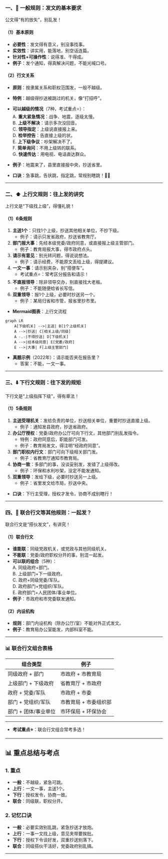 
### 一、🎯 一般规则：发文的基本要求

公文得“有的放矢”，别乱发！

#### （1）基本原则
- **必要性**：发文得有意义，别没事找事。  
- **实效性**：讲实用，能落地，别空话连篇。  
- **针对性+可操作性**：说得准、干得成。  
- **例子**：发个通知，得真解决问题，不能光喊口号。

#### （2）行文关系
- **原则**：按隶属关系和职权范围发，一般不越级。  
- **特例**：越级得抄送被跳过的机关，像“打招呼”。  
- **可以越级的情况**（7种，考试重点⭐）：  
  A. **重大紧急情况**：战争、地震，逐级太慢。  
  B. **上级不解决**：请示多次没回音。  
  C. **领导指定**：上级说直接报上来。  
  D. **检举控告**：告直接上级的状。  
  E. **上下级争议**：吵架解决不了。  
  F. **简单询问**：不用上级转的联系。  
  G. **快速传达**：用电视、电话直达群众。  
- **例子**：地震来了，县里直接报中央，抄送省里。

- **口诀**：急事跳，告状跳，指定跳，常规别瞎跳！🏃‍♂️

---

### 二、⬆️ 上行文规则：往上发的讲究

上行文是“下级找上级”，得懂礼貌！

#### （1）6条规则
1. **主送1个**：只找1个上级，抄送其他相关单位，不抄下级。  
   - 例子：请示只发省政府，抄送省教育厅。  
2. **部门报大事**：先经本级党委/政府同意，或直接报上级主管部门。  
   - 例子：教育局报大事，得市政府点头。  
3. **请示有意见**：别光转问题，得说说想法。  
   - 例子：请示经费，不能原文丢给上级，得提建议。  
4. **一文一事**：请示别夹杂，别“搭便车”。  
   - 考试重点⭐：常考区分报告和请示！  
5. **不直报领导**：除非领导交办，别直接找大老板。  
   - 例子：不能随便给省长写信。  
6. **双重领导**：报1个上级，必要时抄送另一个。  
   - 例子：某局归省和市管，报省里抄市里。

- **Mermaid图表**：上行文流程
```mermaid
graph LR
    A[下级机关] -->|主送| B[1个上级机关]
    A -->|抄送| C[相关上级/同级]
    A -.-|不得抄送| D[下级机关]
    A -->|经本级同意| E[党委/政府]
    E -->|大事| F[上级主管部门]
```

- **真题示例**（2022年）：请示能否夹在报告里？  
  - 答案：不能，一文一事。

---

### 三、⬇️ 下行文规则：往下发的规矩

下行文是“上级指挥下级”，得有章法！

#### （1）5条规则
1. **主送受理机关**：发给负责的单位，抄送相关单位，重要时抄送直接上级。  
   - 例子：通知发县政府，抄送省政府。  
2. **办公厅授权**：党委/政府办公厅可向下行文，其他部门别乱发指令。  
   - 特例：政府同意后，职能部门可发。  
   - 例子：教育局发文，得注明“经政府同意”。  
3. **部门职权内行文**：部门可向下级相关部门发。  
   - 例子：省教育厅通知市教育局。  
4. **协商一致**：多部门的事，没谈妥别发，发错了上级得改。  
   - 例子：环保和水利吵架，没定不能发通知。  
5. **双重领导**：发给下级，必要时抄送另一上级。  
   - 例子：省里发文给市局，抄送中央。

- **口诀**：下行主受理，授权才发令，协商不成别瞎行！

---

### 四、🤝 联合行文等其他规则：一起发？

联合行文是“搭伙发文”，有讲究！

#### （1）联合行文
- **谁能联**：同级党政机关，或党政与其他同级机关。  
- **不能联**：党委/政府职权分开的事，别混一起发。  
- **可以联的组合**（5种）：  
  A. 同级政府+部门。  
  B. 上级部门+下一级政府。  
  C. 政府+同级党委/军队。  
  D. 政府部门+党组织/军队。  
  E. 政府部门+人民团体/事业单位。  
- **例子**：市政府和市党委联发通知。

#### （2）内设机构
- **规则**：部门内设机构（除办公厅/室）不能对外正式发文。  
- **例子**：教育局办公室能发，内部科室不能。

---

### 📊 联合行文组合表格

| 组合类型             | 例子                     |
|----------------------|-------------------------|
| 同级政府 + 部门      | 市政府 + 市教育局       |
| 上级部门 + 下级政府  | 省教育厅 + 市政府       |
| 政府 + 党委/军队     | 市政府 + 市委           |
| 部门 + 党组织/军队   | 市教育局 + 市委组织部   |
| 部门 + 团体/事业单位 | 市环保局 + 环保协会     |

---

- **考试重点⭐**：联合行文组合常考多选！

---

## 📊 重点总结与考点
### 1. 重点
- **一般**：不越级，紧急可跳。  
- **上行**：一文一事，主送1个。  
- **下行**：授权发令，协商一致。  
- **联合**：同级联，职权分开。

### 2. 记忆口诀
- **一般**：必要实效别乱跳，紧急抄送才放炮。  
- **上行**：一事一文找上级，意见夹带要挨批。  
- **下行**：授权下令谈好发，双重抄送别落下。  
- **联合**：同级搭伙干活好，党委政府别乱搞。

---


